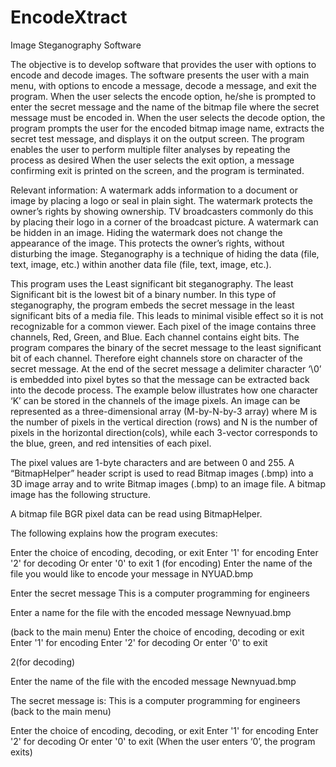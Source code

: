 # EncodeXtract
Image Steganography Software

The objective is to develop software that provides the user with options to encode and decode images. The software presents the user with a main menu, with options to encode a message, decode a message, and exit the program. When the user selects the encode option, he/she is prompted to enter the secret message and the name of the bitmap file where the secret message must be encoded in. When the user selects the decode option, the program prompts the user for the encoded bitmap image name, extracts the secret test message, and displays it on the output screen. The program enables the user to perform multiple filter analyses by repeating the process as desired When the user selects the exit option, a message confirming exit is printed on the screen, and the program is terminated.


Relevant information:
A watermark adds information to a document or image by placing a logo or seal in plain sight. The watermark protects the owner’s rights by showing ownership. TV broadcasters commonly do this by placing their logo in a corner of the broadcast picture. A watermark can be hidden in an image. Hiding the watermark does not change the appearance of the image. This protects the owner’s rights, without disturbing the image. Steganography is a technique of hiding the data (file, text, image, etc.) within another data file (file, text, image, etc.). 

This program uses the Least significant bit steganography. The least Significant bit is the lowest bit of a binary number. In this type of steganography, the program  embeds the secret message in the least significant bits of a media file. This leads to  minimal visible effect so it is not recognizable for a common viewer. Each pixel of the image contains three channels, Red, Green, and Blue. Each channel contains eight bits. The program compares the binary of the secret message to the least significant bit of each channel. Therefore eight channels store on character of the secret message. At the end of the secret message a delimiter character ‘\0’ is embedded into pixel bytes so that the
message can be extracted back into the decode process. The example below illustrates how one character ‘K’ can be stored in the channels of the image pixels.
An image can be represented as a three-dimensional array (M-by-N-by-3 array) where M is the number of pixels in the vertical direction (rows) and N is the number of pixels in the horizontal direction(cols), while each 3-vector corresponds to the blue, green, and red intensities of each pixel. 

The pixel values are 1-byte characters and are between 0 and 255. A “BitmapHelper” header script is used to read Bitmap images (.bmp) into a 3D image array and to write Bitmap images (.bmp) to an image file. A bitmap image has the following structure. 

A bitmap file BGR pixel data can be read using BitmapHelper.




The following explains how the program executes:
 
Enter the choice of encoding, decoding, or exit
Enter '1' for encoding
Enter '2' for decoding
Or enter '0' to exit
1 (for encoding)
Enter the name of the file you would like to encode your message in
NYUAD.bmp
 
Enter the secret message
This is a computer programming for engineers
 
Enter a name for the file with the encoded message
Newnyuad.bmp
 
(back to the main menu)
Enter the choice of encoding, decoding or exit
Enter '1' for encoding
Enter '2' for decoding
Or enter '0' to exit
 
2(for decoding)
 
Enter the name of the file with the encoded message
Newnyuad.bmp
 
The secret message is:
This is a computer programming for engineers
(back to the main menu)
 
Enter the choice of encoding, decoding, or exit
Enter '1' for encoding
Enter '2' for decoding
Or enter '0' to exit
(When the user enters ‘0’, the program exits)
